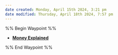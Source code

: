 ```yaml
---
date created: Monday, April 15th 2024, 3:21 pm
date modified: Thursday, April 18th 2024, 7:57 pm
---
```


%% Begin Waypoint %%
- **[Money Explained](./Money%20Explained/Money%20Explained.md)**

%% End Waypoint %%